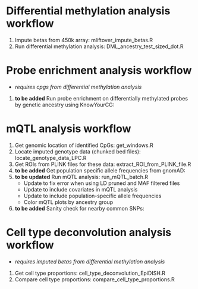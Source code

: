 # Differential methylation analysis workflow
1) Impute betas from 450k array: mliftover_impute_betas.R
1) Run differential methylation analysis: DML_ancestry_test_sized_dot.R

# Probe enrichment analysis workflow
 - *requires cpgs from differential methylation analysis*
1) **to be added** Run probe enrichment on differentially methylated probes by genetic ancestry using KnowYourCG:

# mQTL analysis workflow
1) Get genomic location of identified CpGs: get_windows.R
2) Locate imputed genotype data (chunked bed files): locate_genotype_data_LPC.R
3) Get ROIs from PLINK files for these data: extract_ROI_from_PLINK_file.R
4) **to be added** Get population specific allele frequencies from gnomAD: 
5) **to be updated** Run mQTL analysis: run_mQTL_batch.R
     - Update to fix error when using LD pruned and MAF filtered files
     - Update to include covariates in mQTL analysis
     - Update to include population-specific allele frequencies
     - Color mQTL plots by ancestry group
6) **to be added** Sanity check for nearby common SNPs: 

# Cell type deconvolution analysis workflow
- *requires imputed betas from differential methylation analysis*
1) Get cell type proportions: cell_type_deconvolution_EpiDISH.R
2) Compare cell type proportions: compare_cell_type_proportions.R
